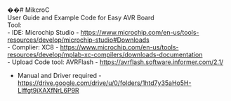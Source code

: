��# MikcroC <br />
User Guide and Example Code for Easy AVR Board <br />
Tool:<br /> - IDE: Microchip Studio - https://www.microchip.com/en-us/tools-resources/develop/microchip-studio#Downloads <br /> - Complier: XC8 - https://www.microchip.com/en-us/tools-resources/develop/mplab-xc-compilers/downloads-documentation <br /> - Upload Code tool: AVRFlash - https://avrflash.software.informer.com/2.1/ <br />

- Manual and Driver required - https://drive.google.com/drive/u/0/folders/1htd7y35aHo5H-LIffgt9jXAXfNrL6P9R
